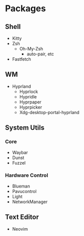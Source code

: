 # Packages
## Shell
* Kitty
* Zsh
  * Oh-My-Zsh
    * auto-pair, etc
* Fastfetch
## WM
* Hyprland
  * Hyprlock
  * Hypridle
  * Hyprpaper
  * Hyprpicker
  * Xdg-desktop-portal-hyprland
## System Utils
### Core
* Waybar
* Dunst
* Fuzzel
### Hardware Control
* Blueman
* Pavucontrol
* Light
* NetworkManager
## Text Editor
* Neovim
